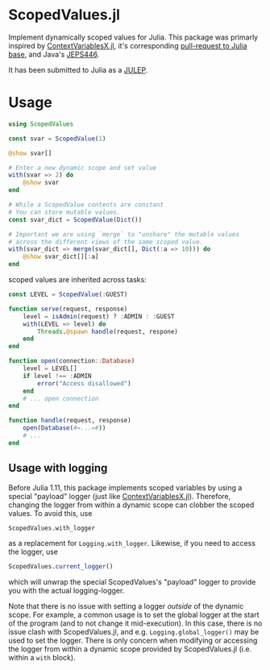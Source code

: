 # ScopedValues.jl

Implement dynamically scoped values for Julia.
This package was primarly inspired by [ContextVariablesX.jl](https://github.com/tkf/ContextVariablesX.jl),
it's corresponding [pull-request to Julia base](https://github.com/JuliaLang/julia/pull/35833), and
Java's [JEPS446](https://openjdk.org/jeps/446).

It has been submitted to Julia as a [JULEP](https://github.com/JuliaLang/julia/pull/50958).

# Usage

```julia
using ScopedValues

const svar = ScopedValue(1)

@show svar[]

# Enter a new dynamic scope and set value
with(svar => 2) do
    @show svar
end

# While a ScopedValue contents are constant
# You can store mutable values.
const svar_dict = ScopedValue(Dict())

# Important we are using `merge` to "unshare" the mutable values
# across the different views of the same scoped value.
with(svar_dict => merge(svar_dict[], Dict(:a => 10))) do
    @show svar_dict[][:a]
end
```

scoped values are inherited across tasks:

```julia
const LEVEL = ScopedValue(:GUEST)

function serve(request, response)
    level = isAdmin(request) ? :ADMIN : :GUEST
    with(LEVEL => level) do
        Threads.@spawn handle(request, respone)
    end
end

function open(connection::Database)
    level = LEVEL[]
    if level !== :ADMIN
        error("Access disallowed")
    end
    # ... open connection
end

function handle(request, response)
    open(Database(#=...=#))
    # ...
end
```

## Usage with logging

Before Julia 1.11, this package implements scoped variables by using a special "payload" logger
(just like [ContextVariablesX.jl](https://github.com/tkf/ContextVariablesX.jl)). Therefore,
changing the logger from within a dynamic scope can clobber the scoped values. To avoid this, use

```julia
ScopedValues.with_logger
```

as a replacement for `Logging.with_logger`. Likewise, if you need to access the logger, use

```julia
ScopedValues.current_logger()
```

which will unwrap the special ScopedValues's "payload" logger to provide you with the actual logging-logger.

Note that there is no issue with setting a logger *outside* of the dynamic scope. For example, a common usage is to set the global logger at the start of the program (and to not change it mid-execution). In this case, there is no issue clash with ScopedValues.jl, and e.g. `Logging.global_logger()` may be used to set the logger. There is only concern when modifying or accessing the logger from within a dynamic scope provided by ScopedValues.jl (i.e. within a `with` block).
